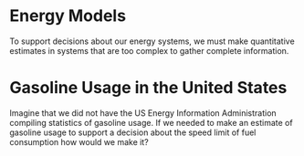 # Energy Models

To support decisions about our energy systems, we must make quantitative estimates in systems that are too complex to gather complete information.



# Gasoline Usage in the United States

Imagine that we did not have the US Energy Information Administration compiling statistics of gasoline usage.
If we needed to make an estimate of gasoline usage to support a decision about the speed limit of fuel consumption how would we make it?


